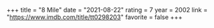 +++
title = "8 Mile"
date = "2021-08-22"
rating = 7
year = 2002
link = "https://www.imdb.com/title/tt0298203"
favorite = false
+++
